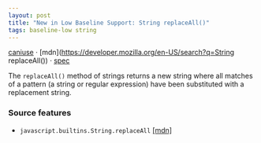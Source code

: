 ```yaml
---
layout: post
title: "New in Low Baseline Support: String replaceAll()"
tags: baseline-low string
---
```


[caniuse](https://caniuse.com/?search=string-replaceall) · [mdn](https://developer.mozilla.org/en-US/search?q=String replaceAll()) · [spec](https://tc39.es/ecma262/multipage/text-processing.html#sec-string-objects)

The `replaceAll()` method of strings returns a new string where all matches of a pattern (a string or regular expression) have been substituted with a replacement string.

### Source features

- ``javascript.builtins.String.replaceAll`` [[mdn]](https://developer.mozilla.org/en-US/search?q=javascript.builtins.String.replaceAll)
